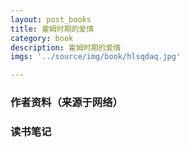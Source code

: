 ```yaml
---
layout: post_books
title: 霍姆时期的爱情
category: book
description: 霍姆时期的爱情
imgs: '../source/img/book/hlsqdaq.jpg'

---
```

### 作者资料（来源于网络）


### 读书笔记
 